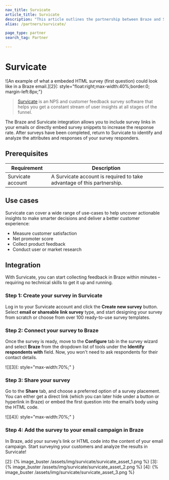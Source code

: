 ```yaml
---
nav_title: Survicate
article_title: Survicate
description: "This article outlines the partnership between Braze and Survicate - an NPS and customer feedback survey software that helps you get a constant stream of user insights at all stages of the funnel."
alias: /partners/survicate/

page_type: partner
search_tag: Partner

---
```


# Survicate

![An example of what a embeded HTML survey (first question) could look like in a Braze email.][2]{: style="float:right;max-width:40%;border:0; margin-left:8px;"}

> [Survicate][1] is an NPS and customer feedback survey software that helps you get a constant stream of user insights at all stages of the funnel. 

The Braze and Survicate integration allows you to include survey links in your emails or directly embed survey snippets to increase the response rate. After surveys have been completed, return to Survicate to identify and analyze the attributes and responses of your survey responders.

## Prerequisites

| Requirement | Description |
| ----------- | ----------- |
| Survicate account | A Survicate account is required to take advantage of this partnership. |

## Use cases

Survicate can cover a wide range of use-cases to help uncover actionable insights to make smarter decisions and deliver a better customer experience:
- Measure customer satisfaction
- Net promoter score
- Collect product feedback
- Conduct user or market research

## Integration

With Survicate, you can start collecting feedback in Braze within minutes – requiring no technical skills to get it up and running.

### Step 1: Create your survey in Survicate

Log in to your Survicate account and click the **Create new survey** button. Select **email or shareable link survey** type, and start designing your survey from scratch or choose from over 100 ready-to-use survey templates.

### Step 2: Connect your survey to Braze

Once the survey is ready, move to the **Configure** tab in the survey wizard and select **Braze** from the dropdown list of tools under the **Identify respondents with** field. Now, you won't need to ask respondents for their contact details.

![][3]{: style="max-width:70%;" }

### Step 3: Share your survey

Go to the **Share** tab, and choose a preferred option of a survey placement. You can either get a direct link (which you can later hide under a button or hyperlink in Braze) or embed the first question into the email’s body using the HTML code.

![][4]{: style="max-width:70%;" }

### Step 4: Add the survey to your email campaign in Braze

In Braze, add your survey’s link or HTML code into the content of your email campaign. Start surveying your customers and analyze the results in Survicate!

[1]: https://survicate.com/
[2]:  {% image_buster /assets/img/survicate/survicate_asset_1.png %}
[3]:  {% image_buster /assets/img/survicate/survicate_asset_2.png %}
[4]:  {% image_buster /assets/img/survicate/survicate_asset_3.png %}